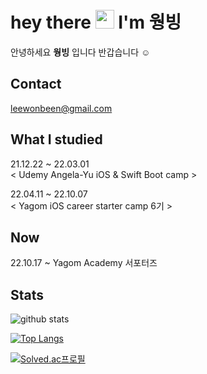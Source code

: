 
# hey there <img src="https://media.giphy.com/media/hvRJCLFzcasrR4ia7z/giphy.gif" width="30"> I'm 웡빙

안녕하세요 **웡빙** 입니다 반갑습니다 ☺️ 

## Contact

leewonbeen@gmail.com

## What I studied
21.12.22 ~ 22.03.01 <br>
< Udemy Angela-Yu iOS & Swift Boot camp >

22.04.11 ~ 22.10.07 <br>
< Yagom iOS career starter camp 6기 > 

## Now
22.10.17 ~ Yagom Academy 서포터즈

## Stats
![github stats](https://github-readme-stats.vercel.app/api?username=wongbingg&show_icons=true&theme=swift)




[![Top Langs](https://github-readme-stats.vercel.app/api/top-langs/?username=wongbingg&exclude_repo=Window&layout=compact)](https://github.com/wongbingg/github-readme-stats)



[![Solved.ac프로필](http://mazassumnida.wtf/api/v2/generate_badge?boj=lwb112)](https://solved.ac/lwb112)



